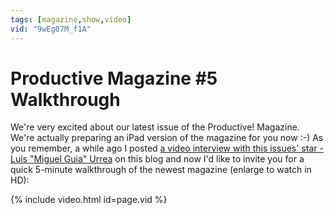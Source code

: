 ```yaml
---
tags: [magazine,show,video]
vid: "9wEg07M_f1A"
---
```


# Productive Magazine #5 Walkthrough

We're very excited about our latest issue of the Productive! Magazine. We're actually preparing an iPad version of the magazine for you now :-) As you remember, a while ago I posted [a video interview with this issues' star - Luis "Miguel Guia" Urrea](/miguel-guia/) on this blog and now I'd like to invite you for a quick 5-minute walkthrough of the newest magazine (enlarge to watch in HD):

{% include video.html id=page.vid %}


[n]: https://michael.gratis/nozbe